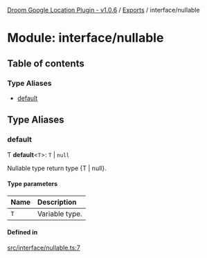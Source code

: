 [Droom Google Location Plugin - v1.0.6](../README.md) / [Exports](../modules.md) / interface/nullable

# Module: interface/nullable

## Table of contents

### Type Aliases

- [default](interface_nullable.md#default)

## Type Aliases

### default

Ƭ **default**<`T`\>: `T` \| ``null``

Nullable<T> type return type {T | null}.

#### Type parameters

| Name | Description |
| :------ | :------ |
| `T` | Variable type. |

#### Defined in

[src/interface/nullable.ts:7](https://github.com/hitendrarao/location/blob/0bcac8f/src/interface/nullable.ts#L7)
